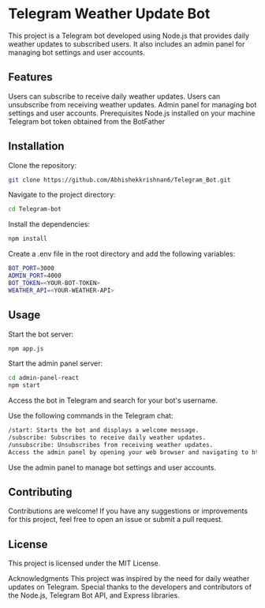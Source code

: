 # Telegram Weather Update Bot
This project is a Telegram bot developed using Node.js that provides daily weather updates to subscribed users. It also includes an admin panel for managing bot settings and user accounts.

## Features
Users can subscribe to receive daily weather updates.
Users can unsubscribe from receiving weather updates.
Admin panel for managing bot settings and user accounts.
Prerequisites
Node.js installed on your machine
Telegram bot token obtained from the BotFather

## Installation
Clone the repository:
```bash
git clone https://github.com/Abhishekkrishnan6/Telegram_Bot.git
```
Navigate to the project directory:
```bash
cd Telegram-bot
```
Install the dependencies:
```bash
npm install
```
Create a .env file in the root directory and add the following variables:
```bash
BOT_PORT=3000
ADMIN_PORT=4000
BOT_TOKEN=<YOUR-BOT-TOKEN>
WEATHER_API=<YOUR-WEATHER-API>
```

## Usage
Start the bot server:
```bash
npm app.js
```

Start the admin panel server:
```bash
cd admin-panel-react
npm start
```

Access the bot in Telegram and search for your bot's username.

Use the following commands in the Telegram chat:

```bash
/start: Starts the bot and displays a welcome message.
/subscribe: Subscribes to receive daily weather updates.
/unsubscribe: Unsubscribes from receiving weather updates.
Access the admin panel by opening your web browser and navigating to http://localhost:4000.
```

Use the admin panel to manage bot settings and user accounts.

## Contributing
Contributions are welcome! If you have any suggestions or improvements for this project, feel free to open an issue or submit a pull request.

## License
This project is licensed under the MIT License.

Acknowledgments
This project was inspired by the need for daily weather updates on Telegram.
Special thanks to the developers and contributors of the Node.js, Telegram Bot API, and Express libraries.